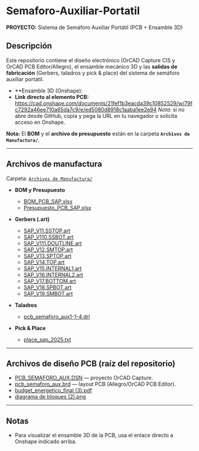 # Semaforo-Auxiliar-Portatil
**PROYECTO:** Sistema de Semáforo Auxiliar Portátil (PCB + Ensamble 3D)

## Descripción
Este repositorio contiene el diseño electrónico (OrCAD Capture CIS y OrCAD PCB Editor/Allegro), el ensamble mecánico 3D y las **salidas de fabricación** (Gerbers, taladros y pick & place) del sistema de semáforo auxiliar portátil.

- **Ensamble 3D (Onshape):
- **Link directo al elemento PCB:** <https://cad.onshape.com/documents/21fef1b3eacda39c10852529/w/79fc7292a46ee710a65da7c9/e/ed5080d8918c1aaba1ee2e94>
  *Nota:* si no abre desde GitHub, copia y pega la URL en tu navegador o solicita acceso en Onshape.

**Nota:** El **BOM** y el **archivo de presupuesto** están en la carpeta **`Archivos de Manufactura/`**.

---

## Archivos de manufactura
Carpeta: [`Archivos de Manufactura/`](./Archivos%20de%20Manufactura/)

- **BOM y Presupuesto**
  - [BOM_PCB_SAP.xlsx](./Archivos%20de%20Manufactura/BOM_PCB_SAP.xlsx)
  - [Presupuesto_PCB_SAP.xlsx](./Archivos%20de%20Manufactura/Presupuesto_PCB_SAP.xlsx)

- **Gerbers (.art)**
  - [SAP_V11.SSTOP.art](./Archivos%20de%20Manufactura/SAP_V11.SSTOP.art)
  - [SAP_V110.SSBOT.art](./Archivos%20de%20Manufactura/SAP_V110.SSBOT.art)
  - [SAP_V111.DOUTLINE.art](./Archivos%20de%20Manufactura/SAP_V111.DOUTLINE.art)
  - [SAP_V12.SMTOP.art](./Archivos%20de%20Manufactura/SAP_V12.SMTOP.art)
  - [SAP_V13.SPTOP.art](./Archivos%20de%20Manufactura/SAP_V13.SPTOP.art)
  - [SAP_V14.TOP.art](./Archivos%20de%20Manufactura/SAP_V14.TOP.art)
  - [SAP_V15.INTERNAL1.art](./Archivos%20de%20Manufactura/SAP_V15.INTERNAL1.art)
  - [SAP_V16.INTERNAL2.art](./Archivos%20de%20Manufactura/SAP_V16.INTERNAL2.art)
  - [SAP_V17.BOTTOM.art](./Archivos%20de%20Manufactura/SAP_V17.BOTTOM.art)
  - [SAP_V18.SPBOT.art](./Archivos%20de%20Manufactura/SAP_V18.SPBOT.art)
  - [SAP_V19.SMBOT.art](./Archivos%20de%20Manufactura/SAP_V19.SMBOT.art)

- **Taladros**
  - [pcb_semaforo_aux1-1-4.drl](./Archivos%20de%20Manufactura/pcb_semaforo_aux1-1-4.drl)

- **Pick & Place**
  - [place_sap_2025.txt](./Archivos%20de%20Manufactura/place_sap_2025.txt)

---

## Archivos de diseño PCB (raíz del repositorio)
- [PCB_SEMAFORO_AUX.DSN](./PCB_SEMAFORO_AUX.DSN) — proyecto OrCAD Capture.
- [pcb_semaforo_aux.brd](./pcb_semaforo_aux.brd) — layout PCB (Allegro/OrCAD PCB Editor).
- [budget_energetico_final (3).pdf](./budget_energetico_final%20%283%29.pdf)
- [diagrama de bloques (2).png](./diagrama%20de%20bloques%20%282%29.png)

---

## Notas
- Para visualizar el ensamble 3D de la PCB, usa el enlace directo a Onshape indicado arriba.

